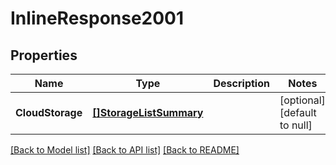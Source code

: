 # InlineResponse2001

## Properties
Name | Type | Description | Notes
------------ | ------------- | ------------- | -------------
**CloudStorage** | [**[]StorageListSummary**](StorageListSummary.md) |  | [optional] [default to null]

[[Back to Model list]](../README.md#documentation-for-models) [[Back to API list]](../README.md#documentation-for-api-endpoints) [[Back to README]](../README.md)

